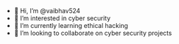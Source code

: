 - 👋 Hi, I’m @vaibhav524
- 👀 I’m interested in cyber security
- 🌱 I’m currently learning ethical hacking
- 💞️ I’m looking to collaborate on cyber security projects


<!---
vaibhav524/vaibhav524 is a ✨ special ✨ repository because its `README.md` (this file) appears on your GitHub profile.
You can click the Preview link to take a look at your changes.
--->
